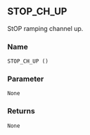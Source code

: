## STOP\_CH\_UP

StOP ramping channel up.


### Name

`STOP_CH_UP ()`


### Parameter

`None`


### Returns

`None`